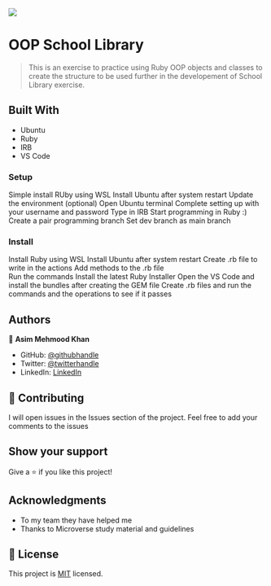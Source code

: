 ![](https://img.shields.io/badge/Microverse-blueviolet)

# OOP School Library 

> This is an exercise to practice using Ruby OOP objects and classes to create the structure to be used further in the developement of School Library exercise. 


## Built With

- Ubuntu
- Ruby
- IRB 
- VS Code 


### Setup
Simple install RUby using WSL 
Install Ubuntu after system restart 
Update the environment (optional)
Open Ubuntu terminal
Complete setting up with your username and password
Type in IRB 
Start programming in Ruby :) 
Create a pair programming branch 
Set dev branch as main branch 


### Install
Install Ruby using WSL 
Install Ubuntu after system restart
Create .rb file to write in the actions
Add methods to the .rb file  
Run the commands
Install the latest Ruby Installer 
Open the VS Code and install the bundles after creating the GEM file 
Create .rb files and run the commands and the operations to see if it passes

## Authors

👤 **Asim Mehmood Khan**

- GitHub: [@githubhandle](https://github.com/AsimKhan2019/)
- Twitter: [@twitterhandle](https://twitter.com/vtechbiz)
- LinkedIn: [LinkedIn](https://www.linkedin.com/in/asim-khan-9bbb4211/)

## 🤝 Contributing

I will open issues in the Issues section of the project. Feel free to add your comments to the issues

## Show your support

Give a ⭐️ if you like this project!

## Acknowledgments

- To my team they have helped me
- Thanks to Microverse study material and guidelines

## 📝 License

This project is [MIT](./MIT.md) licensed.
